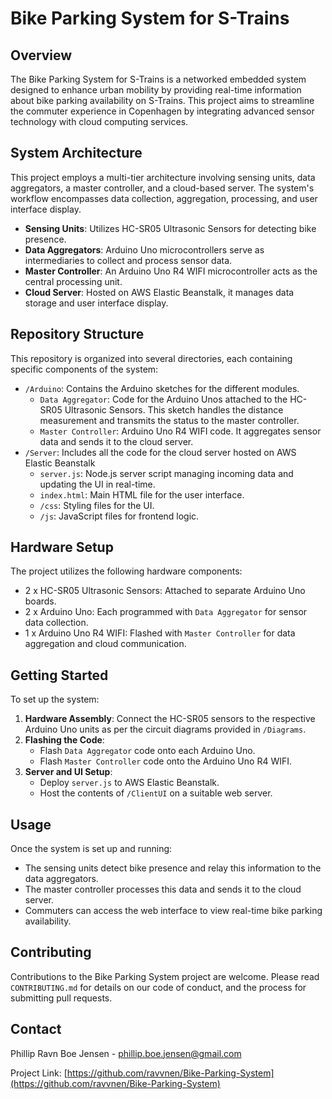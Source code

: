 # Bike Parking System for S-Trains

## Overview

The Bike Parking System for S-Trains is a networked embedded system designed to enhance urban mobility by providing real-time information about bike parking availability on S-Trains. This project aims to streamline the commuter experience in Copenhagen by integrating advanced sensor technology with cloud computing services.

## System Architecture

This project employs a multi-tier architecture involving sensing units, data aggregators, a master controller, and a cloud-based server. The system's workflow encompasses data collection, aggregation, processing, and user interface display.

- **Sensing Units**: Utilizes HC-SR05 Ultrasonic Sensors for detecting bike presence.
- **Data Aggregators**: Arduino Uno microcontrollers serve as intermediaries to collect and process sensor data.
- **Master Controller**: An Arduino Uno R4 WIFI microcontroller acts as the central processing unit.
- **Cloud Server**: Hosted on AWS Elastic Beanstalk, it manages data storage and user interface display.

## Repository Structure

This repository is organized into several directories, each containing specific components of the system:

- `/Arduino`: Contains the Arduino sketches for the different modules.
  - `Data Aggregator`: Code for the Arduino Unos attached to the HC-SR05 Ultrasonic Sensors. This sketch handles the distance measurement and transmits the status to the master controller.
  - `Master Controller`: Arduino Uno R4 WIFI code. It aggregates sensor data and sends it to the cloud server.
- `/Server`: Includes all the code for the cloud server hosted on AWS Elastic Beanstalk
  - `server.js`: Node.js server script managing incoming data and updating the UI in real-time.
  - `index.html`: Main HTML file for the user interface.
  - `/css`: Styling files for the UI.
  - `/js`: JavaScript files for frontend logic.

## Hardware Setup

The project utilizes the following hardware components:

- 2 x HC-SR05 Ultrasonic Sensors: Attached to separate Arduino Uno boards.
- 2 x Arduino Uno: Each programmed with `Data Aggregator` for sensor data collection.
- 1 x Arduino Uno R4 WIFI: Flashed with `Master Controller` for data aggregation and cloud communication.

## Getting Started

To set up the system:

1. **Hardware Assembly**: Connect the HC-SR05 sensors to the respective Arduino Uno units as per the circuit diagrams provided in `/Diagrams`.
2. **Flashing the Code**:
   - Flash `Data Aggregator` code onto each Arduino Uno.
   - Flash `Master Controller` code onto the Arduino Uno R4 WIFI.
3. **Server and UI Setup**:
   - Deploy `server.js` to AWS Elastic Beanstalk.
   - Host the contents of `/ClientUI` on a suitable web server.

## Usage

Once the system is set up and running:

- The sensing units detect bike presence and relay this information to the data aggregators.
- The master controller processes this data and sends it to the cloud server.
- Commuters can access the web interface to view real-time bike parking availability.

## Contributing

Contributions to the Bike Parking System project are welcome. Please read `CONTRIBUTING.md` for details on our code of conduct, and the process for submitting pull requests.

## Contact

Phillip Ravn Boe Jensen - [phillip.boe.jensen@gmail.com](mailto:phillip.boe.jensen@gmail.com)

Project Link: [https://github.com/ravvnen/Bike-Parking-System](https://github.com/ravvnen/Bike-Parking-System)
